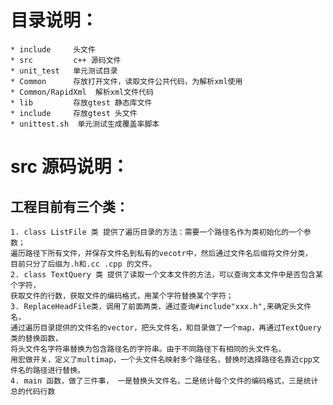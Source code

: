 # 目录说明：
    * include     头文件
    * src         c++ 源码文件
    * unit_test   单元测试目录
    * Common      存放打开文件，读取文件公共代码，为解析xml使用
    * Common/RapidXml  解析xml文件代码
    * lib         存放gtest 静态库文件
    * include     存放gtest 头文件
    * unittest.sh  单元测试生成覆盖率脚本

# src 源码说明：
## 工程目前有三个类：
	1. class ListFile 类 提供了遍历目录的方法：需要一个路径名作为类初始化的一个参数；
	遍历路径下所有文件，并保存文件名到私有的vecotr中，然后通过文件名后缀将文件分类，
	目前只分了后缀为.h和.cc .cpp 的文件。
	2. class TextQuery 类 提供了读取一个文本文件的方法，可以查询文本文件中是否包含某个字符，
	获取文件的行数，获取文件的编码格式，用某个字符替换某个字符；
	3. ReplaceHeadFile类，调用了前面两类，通过查询#include"xxx.h",来确定头文件名，
    通过遍历目录提供的文件名的vector，把头文件名，和目录做了一个map，再通过TextQuery类的替换函数，
    将头文件名字符串替换为包含路径名的字符串。由于不同路径下有相同的头文件名，
    用宏做开关，定义了multimap，一个头文件名映射多个路径名，替换时选择路径名靠近cpp文件名的路径进行替换。
	4. main 函数，做了三件事， 一是替换头文件名，二是统计每个文件的编码格式，三是统计总的代码行数
